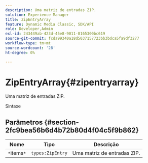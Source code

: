 ```yaml
---
description: Uma matriz de entradas ZIP.
solution: Experience Manager
title: ZipEntryArray
feature: Dynamic Media Classic, SDK/API
role: Developer,Admin
exl-id: 243449ab-423d-45e8-9011-8165300bc619
source-git-commit: fcda99340a18d5037157723bb3bdca5fa9df3277
workflow-type: tm+mt
source-wordcount: '28'
ht-degree: 0%

---
```


# ZipEntryArray{#zipentryarray}

Uma matriz de entradas ZIP.

Sintaxe

## Parâmetros {#section-2fc9bea56b6d4b72b80d4f04c5f9b862}

| Nome | Tipo | Descrição |
|---|---|---|
| `*`items`*` | `types:ZipEntry` | Uma matriz de entradas ZIP. |
